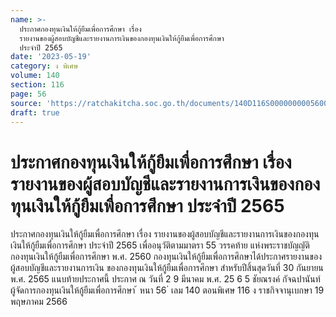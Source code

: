 ```yaml
---
name: >-
  ประกาศกองทุนเงินให้กู้ยืมเพื่อการศึกษา เรื่อง
  รายงานของผู้สอบบัญชีและรายงานการเงินของกองทุนเงินให้กู้ยืมเพื่อการศึกษา
  ประจำปี 2565
date: '2023-05-19'
category: ง พิเศษ
volume: 140
section: 116
page: 56
source: 'https://ratchakitcha.soc.go.th/documents/140D116S0000000005600.pdf'
draft: true
---
```


# ประกาศกองทุนเงินให้กู้ยืมเพื่อการศึกษา เรื่อง รายงานของผู้สอบบัญชีและรายงานการเงินของกองทุนเงินให้กู้ยืมเพื่อการศึกษา ประจำปี 2565

ประกาศกองทุนเงินให้กู้ยืมเพื่อการศึกษา เรื่อง รายงานของผู้สอบบัญชีและรายงานการเงินของกองทุนเงินให้กู้ยืมเพื่อการศึกษา ประจำปี 2565 เพื่ออนุวัติตามมาตรา 55 วรรคท้าย แห่งพระราชบัญญัติกองทุนเงินให้กู้ยืมเพื่อการศึกษา พ.ศ. 2560 กองทุนเงินให้กู้ยืมเพื่อการศึกษาได้ประกาศรายงานของผู้สอบบัญชีและรายงานการเงิน ของกองทุนเงินให้กู้ยืมเพื่อการศึกษา สำหรับปีสิ้นสุดวันที่ 30 กันยายน พ.ศ. 2565 แนบท้ายประกาศนี้ ประกาศ ณ วันที่ 2 9 มีนาคม พ.ศ. 25 6 5 ชัยณรงค์ กัจฉปานันท์ ผู้จัดการกองทุนเงินให้กู้ยืมเพื่อการศึกษา ้ หนา 56 ่ เลม 140 ตอนพิเศษ 116 ง ราชกิจจานุเบกษา 19 พฤษภาคม 2566





































































